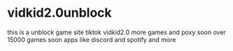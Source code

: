 # vidkid2.0unblock
this is a unblock game site 
tiktok vidkid2.0 more games and poxy soon 
over 15000 games soon
apps like discord and spotify and more 
